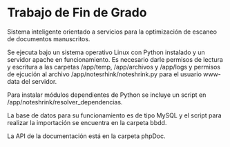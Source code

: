 # Trabajo de Fin de Grado

Sistema inteligente orientado a servicios para la optimización de escaneo de documentos manuscritos.

Se ejecuta bajo un sistema operativo Linux con Python instalado y un servidor apache en funcionamiento. Es necesario darle permisos de lectura y escritura a las carpetas /app/temp, /app/archivos y /app/logs y permisos de ejcución al archivo /app/notesrhink/noteshrink.py para el usuario www-data del servidor.

Para instalar módulos dependientes de Python se incluye un script en /app/noteshrink/resolver_dependencias.

La base de datos para su funcionamiento es de tipo MySQL y el script para realizar la importación se encuentra en la carpeta bbdd.

La API de la documentación está en la carpeta phpDoc.
